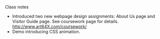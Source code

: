Class notes

- Introduced two new webpage design assignments: About Us page and Visitor Guide page. See coursework page for details. http://www.art64X.com/coursework/
- Demo introducing CSS animation.
